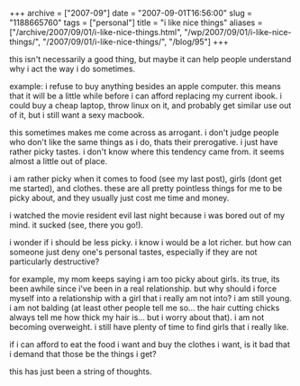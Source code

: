 +++
archive = ["2007-09"]
date = "2007-09-01T16:56:00"
slug = "1188665760"
tags = ["personal"]
title = "i like nice things"
aliases = ["/archive/2007/09/01/i-like-nice-things.html", "/wp/2007/09/01/i-like-nice-things/", "/2007/09/01/i-like-nice-things/", "/blog/95"]
+++

this isn't necessarily a good thing, but maybe it can help people
understand why i act the way i do sometimes.

example: i refuse to buy anything besides an apple computer. this means
that it will be a little while before i can afford replacing my current
ibook. i could buy a cheap laptop, throw linux on it, and probably get
similar use out of it, but i still want a sexy macbook.

this sometimes makes me come across as arrogant. i don't judge people who
don't like the same things as i do, thats their prerogative. i just have
rather picky tastes. i don't know where this tendency came from. it seems
almost a little out of place.

i am rather picky when it comes to food (see my last post), girls (dont
get me started), and clothes. these are all pretty pointless things for me
to be picky about, and they usually just cost me time and money.

i watched the movie resident evil last night because i was bored out of my
mind. it sucked (see, there you go!).

i wonder if i should be less picky. i know i would be a lot richer. but
how can someone just deny one's personal tastes, especially if they are
not particularly destructive?

for example, my mom keeps saying i am too picky about girls. its true, its
been awhile since i've been in a real relationship. but why should i force
myself into a relationship with a girl that i really am not into? i am
still young. i am not balding (at least other people tell me so... the
hair cutting chicks always tell me how thick my hair is... but i worry
about that). i am not becoming overweight. i still have plenty of time to
find girls that i really like.

if i can afford to eat the food i want and buy the clothes i want, is it
bad that i demand that those be the things i get?

this has just been a string of thoughts.

